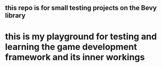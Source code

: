 ## this repo is for small testing projects on the Bevy library

# this is my playground for testing and learning the game development framework and its inner workings